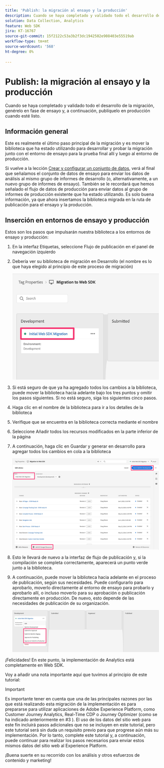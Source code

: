 ```yaml
---
title: 'Publish: la migración al ensayo y la producción'
description: Cuando se haya completado y validado todo el desarrollo de la migración, genérelo en fase de ensayo y, a continuación, publíquelo en producción cuando esté listo.
solution: Data Collection, Analytics
feature: Web SDK
jira: KT-16767
source-git-commit: 15f2122c53a3b2f3dc1942502e908403e55519ab
workflow-type: tm+mt
source-wordcount: '568'
ht-degree: 0%

---
```



# Publish: la migración al ensayo y la producción

Cuando se haya completado y validado todo el desarrollo de la migración, genérelo en fase de ensayo y, a continuación, publíquelo en producción cuando esté listo.

## Información general

Este es realmente el último paso principal de la migración y es mover la biblioteca que ha estado utilizando para desarrollar y probar la migración junto con el entorno de ensayo para la prueba final allí y luego al entorno de producción.

Si vuelve a la lección [Crear y configurar un conjunto de datos](create-and-configure-the-analytics-datastream.md), verá al final que señalamos el conjunto de datos de ensayo para enviar los datos de análisis al mismo grupo de informes de desarrollo (o, alternativamente, a un nuevo grupo de informes de ensayo). También se le recordará que hemos señalado el flujo de datos de producción para enviar datos al grupo de informes de producción existente que ha estado utilizando.
Es solo buena información, ya que ahora insertamos la biblioteca migrada en la ruta de publicación para el ensayo y la producción.

## Inserción en entornos de ensayo y producción

Estos son los pasos que impulsarán nuestra biblioteca a los entornos de ensayo y producción:

1. En la interfaz Etiquetas, seleccione Flujo de publicación en el panel de navegación izquierdo
1. Debería ver su biblioteca de migración en Desarrollo (el nombre es lo que haya elegido al principio de este proceso de migración)

   ![Biblioteca de migración en Dev](assets/migration-lib-in-dev.jpg)

1. Si está seguro de que ya ha agregado todos los cambios a la biblioteca, puede mover la biblioteca hacia adelante bajo los tres puntos y omitir los pasos siguientes. Si no está seguro, siga los siguientes cinco pasos.
1. Haga clic en el nombre de la biblioteca para ir a los detalles de la biblioteca
1. Verifique que se encuentra en la biblioteca correcta mediante el nombre
1. Seleccione Añadir todos los recursos modificados en la parte inferior de la página
1. A continuación, haga clic en Guardar y generar en desarrollo para agregar todos los cambios en cola a la biblioteca

   ![Agregar todos los recursos modificados](assets/add-all-changed-resources.jpg)

1. Esto le llevará de nuevo a la interfaz de flujo de publicación y, si la compilación se completa correctamente, aparecerá un punto verde junto a la biblioteca.
1. A continuación, puede mover la biblioteca hacia adelante en el proceso de publicación, según sus necesidades. Puede configurarlo para aprobarlo, moverlo directamente al entorno de ensayo para probarlo y aprobarlo allí, o incluso moverlo para su aprobación o publicación directamente en producción. De nuevo, esto depende de las necesidades de publicación de su organización.

   ![Proceso de publicación](assets/publishing-process.jpg)

¡Felicidades! En este punto, la implementación de Analytics está completamente en Web SDK.

Voy a añadir una nota importante aquí que tuvimos al principio de este tutorial:

>[!IMPORTANT]
>
>Es importante tener en cuenta que una de las principales razones por las que está realizando esta migración de la implementación es para prepararse para utilizar aplicaciones de Adobe Experience Platform, como Customer Journey Analytics, Real-Time CDP o Journey Optimizer (como se ha indicado anteriormente en #3 ). El uso de los datos del sitio web para este fin incluirá pasos adicionales que no se incluyen en este tutorial, pero este tutorial será sin duda un requisito previo para que progrese aún más su implementación. Por lo tanto, complete este tutorial y, a continuación, puede continuar para realizar los pasos necesarios para enviar estos mismos datos del sitio web al Experience Platform.

¡Buena suerte en su recorrido con los análisis y otros esfuerzos de contenido y marketing!
